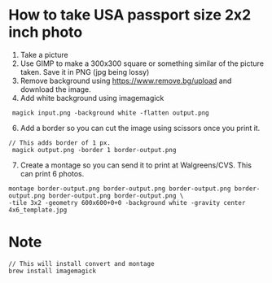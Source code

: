 # How to take USA passport size 2x2 inch photo
1. Take a picture
2. Use GIMP to make a 300x300 square or something similar of the picture taken. Save it in PNG (jpg being lossy)
3. Remove background using https://www.remove.bg/upload and download the image.
4. Add white background using imagemagick
```
 magick input.png -background white -flatten output.png
```
6. Add a border so you can cut the image using scissors once you print it.
```
// This adds border of 1 px.
 magick output.png -border 1 border-output.png
```
7. Create a montage so you can send it to print at Walgreens/CVS. This can print 6 photos.
```
montage border-output.png border-output.png border-output.png border-output.png border-output.png border-output.png \
-tile 3x2 -geometry 600x600+0+0 -background white -gravity center 4x6_template.jpg
```

# Note
```
// This will install convert and montage
brew install imagemagick
```
